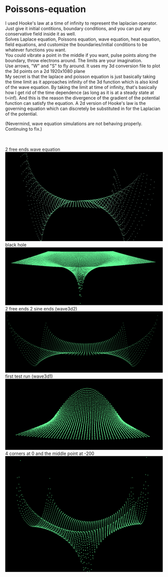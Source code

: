 # Poissons-equation
I used Hooke's law at a time of infinity to represent the laplacian operator. Just give it initial contitions, boundary conditions, and you can put any conservative field inside it as well.
<br />
Solves Laplace equation, Poissons equation, wave equation, heat equation, field equations, and customize the boundaries/initial conditions to be whatever functions you want. <br />
You could vibrate a point in the middle if you want, pulse points along the boundary, throw electrons around. The limits are your imagination.<br />
Use arrows, "W" and "S" to fly around. It uses my 3d conversion file to plot the 3d points on a 2d 1920x1080 plane
<br />
My secret is that the laplace and poisson equation is just basically taking the time limit as it approaches infinity of the 3d function which is also kind of the wave equation. By taking the limit at time of infinity, that's basically how I get rid of the time dependence (as long as it is at a steady state at t=inf). And this is the reason the divergence of the gradient of the potential function can satisfy the equation. A 2d version of Hooke's law is the governing equation which can discretely be substituted in for the Laplacian of the potential. 

(Nevermind, wave equation simulations are not behaving properly. Continuing to fix.)

<br /><br />
2 free ends wave equation
<br />
![wave equation](https://github.com/BryceP-44/Poissons-equation/blob/main/wave3d3gif.gif)
<br />
black hole
<br />
![black hole](https://github.com/BryceP-44/Poissons-equation/blob/main/black%20hole.PNG)
<br />
2 free ends 2 sine ends (wave3d2)
<br />
![free ends](https://github.com/BryceP-44/Poissons-equation/blob/main/2%20free%202%20sine%20boundaries.PNG)
<br />
first test run (wave3d1)
<br />
![first test run](https://github.com/BryceP-44/Poissons-equation/blob/main/first%20test.PNG)
<br />
4 corners at 0 and the middle point at -200
<br />
![saddle](https://github.com/BryceP-44/Poissons-equation/blob/main/3d5.PNG)





